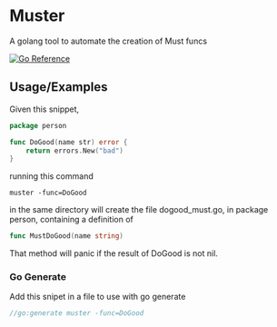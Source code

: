 
# Muster

A golang tool to automate the creation of Must funcs


[![Go Reference](https://pkg.go.dev/badge/github.com/vivalldi/muster.svg)](https://pkg.go.dev/github.com/vivalldi/muster)


## Usage/Examples

Given this snippet,

```go
package person

func DoGood(name str) error {
	return errors.New("bad")
}
```
running this command

`muster -func=DoGood`

in the same directory will create the file dogood_must.go, in package person,
containing a definition of

```go
func MustDoGood(name string)
```

That method will panic if the result of DoGood is not nil.

### Go Generate

Add this snipet in a file to use with go generate
```go
//go:generate muster -func=DoGood
```